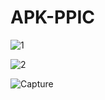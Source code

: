 # APK-PPIC

![1](https://user-images.githubusercontent.com/53925358/84960329-89b0d900-b12b-11ea-9630-f6840f8d7c8a.PNG)




![2](https://user-images.githubusercontent.com/53925358/84960335-8c133300-b12b-11ea-92cd-aedf8d890af4.PNG)




![Capture](https://user-images.githubusercontent.com/53925358/84960337-8cabc980-b12b-11ea-9929-8b9a38e5ae93.PNG)






